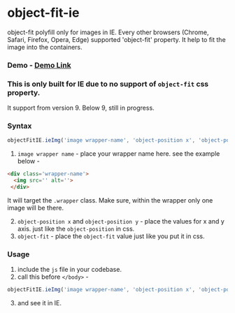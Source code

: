 # object-fit-ie
object-fit polyfill only for images in IE. Every other browsers (Chrome, Safari, Firefox, Opera, Edge) supported 'object-fit' property. It help to fit the image into the containers.

### Demo - [Demo Link](https://phe0nix.github.io/object-fit-ie/)

### This is only built for IE due to no support of `object-fit` css property.
It support from version 9. Below 9, still in progress.

### Syntax
```js
objectFitIE.ieImg('image wrapper-name', 'object-position x', 'object-position y', 'object-fit');
```

1. `image wrapper name` - place your wrapper name here. see the example below - 
```html
<div class='wrapper-name'>
  <img src='' alt=''>
 </div>
 ```
It will target the `.wrapper` class. Make sure, within the wrapper only one image will be there.

2. `object-position x` and `object-position y` - place the values for x and y axis. just like the `object-position` in css.
3. `object-fit` - place the `object-fit` value just like you put it in css.

### Usage
1. include the `js` file in your codebase.
2. call this before `</body>` -
```js
objectFitIE.ieImg('image wrapper-name', 'object-position x', 'object-position y', 'object-fit');
```
3. and see it in IE.
